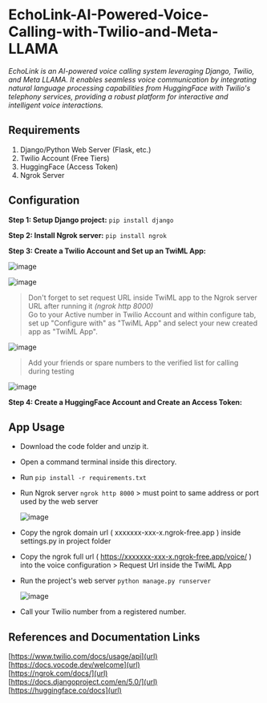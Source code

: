 # EchoLink-AI-Powered-Voice-Calling-with-Twilio-and-Meta-LLAMA
*EchoLink is an AI-powered voice calling system leveraging Django, Twilio, and Meta LLAMA. It enables seamless voice communication 
by integrating natural language processing capabilities from HuggingFace with Twilio's telephony services, 
providing a robust platform for interactive and intelligent voice interactions.*

## Requirements
1. Django/Python Web Server (Flask, etc.)
2. Twilio Account (Free Tiers)
3. HuggingFace (Access Token)
4. Ngrok Server

## Configuration
**Step 1: Setup Django project:** `pip install django`  

**Step 2: Install Ngrok server:** `pip install ngrok`  

**Step 3: Create a Twilio Account and Set up an TwiML App:**  

![image](https://github.com/user-attachments/assets/c4560b74-e0ce-4424-8fda-34e06f5b6792)  

![image](https://github.com/user-attachments/assets/0f13e9c7-7d0d-4963-97b6-e8e79b9fc634)  

> Don't forget to set request URL inside TwiML app to the Ngrok server URL after running it *(ngrok http 8000)*  
> Go to your Active number in Twilio Account and within configure tab, set up "Configure with" as "TwiML App" and select your new created app as "TwiML App".

![image](https://github.com/user-attachments/assets/0321bfd8-57f5-4ed4-b3bd-c3e4d867e453)  

> Add your friends or spare numbers to the verified list for calling during testing

![image](https://github.com/user-attachments/assets/8492cd9d-560f-479a-b959-a6caea412c2e)  


**Step 4: Create a HuggingFace Account and Create an Access Token:**  

## App Usage  
- Download the code folder and unzip it.  
- Open a command terminal inside this directory.  
- Run `pip install -r requirements.txt`
  
- Run Ngrok server `ngrok http 8000` > must point to same address or port used by the web server

  ![image](https://github.com/user-attachments/assets/3d7cff19-d36c-4c88-91b7-8efff40c6346)

- Copy the ngrok domain url ( xxxxxxx-xxx-x.ngrok-free.app ) inside settings.py in project folder  
- Copy the ngrok full url ( https://xxxxxxx-xxx-x.ngrok-free.app/voice/ ) into the voice configuration > Request Url inside the TwiML App
  
- Run the project's web server `python manage.py runserver`

  ![image](https://github.com/user-attachments/assets/3b84254d-b95b-456f-a11e-e65dfc576520)
  

- Call your Twilio number from a registered number.  

## References and Documentation Links  
[https://www.twilio.com/docs/usage/api](url)  
[https://docs.vocode.dev/welcome](url)  
[https://ngrok.com/docs/](url)  
[https://docs.djangoproject.com/en/5.0/](url)  
[https://huggingface.co/docs](url)  
